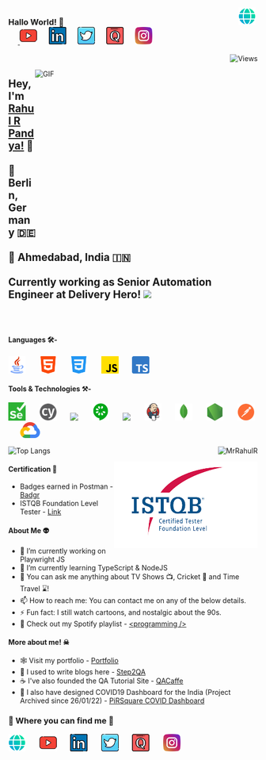 ### Hallo World! 👋&nbsp;&nbsp;&nbsp;&nbsp;&nbsp;&nbsp;&nbsp;&nbsp;&nbsp;&nbsp;&nbsp;&nbsp;&nbsp;&nbsp;&nbsp;&nbsp;&nbsp;&nbsp;&nbsp;&nbsp;&nbsp;&nbsp;&nbsp;&nbsp;&nbsp;&nbsp;&nbsp;&nbsp;&nbsp;&nbsp;&nbsp;&nbsp;&nbsp;&nbsp;&nbsp;&nbsp;&nbsp;&nbsp;&nbsp;&nbsp;&nbsp;&nbsp;&nbsp;&nbsp;&nbsp;&nbsp;&nbsp;&nbsp;&nbsp;&nbsp;&nbsp;&nbsp;&nbsp;&nbsp;&nbsp;&nbsp;&nbsp;&nbsp;&nbsp;&nbsp;&nbsp;&nbsp;&nbsp;&nbsp;&nbsp;&nbsp;&nbsp;&nbsp;&nbsp;&nbsp;&nbsp;&nbsp;&nbsp;&nbsp;&nbsp;&nbsp;&nbsp;&nbsp;&nbsp;&nbsp;&nbsp;&nbsp;&nbsp;&nbsp;&nbsp;&nbsp;&nbsp;&nbsp;&nbsp;&nbsp; <a href="http://rahulrpandya.in/" target="_blank"> <img src="/imgs/web.png" width="35px"></a>&nbsp;&nbsp;&nbsp;&nbsp;&nbsp;<a href="https://www.youtube.com/channel/UCGYkBJpNQBBLWbB1wfjVNhA" target="_blank"> <img src="/imgs/youtube.png" width="35px"></a>&nbsp;&nbsp;&nbsp;&nbsp;&nbsp; <a href="https://www.linkedin.com/in/rahulrpandya/" target="_blank"><img src="/imgs/linkedin.png" width="35px"></a>&nbsp;&nbsp;&nbsp;&nbsp;&nbsp; <a href="https://twitter.com/Rahul_RPandya" target="_blank"><img src="/imgs/twitter.png" width="35px"></a>&nbsp;&nbsp;&nbsp;&nbsp;&nbsp; <a href="https://www.quora.com/profile/Rahul-R-Pandya-2" target="_blank"><img src="/imgs/quora.png" width="35px"></a>&nbsp;&nbsp;&nbsp;&nbsp;&nbsp; <a href="https://www.instagram.com/null.is.my.name/" target="_blank"><img src="/imgs/instagram.png" width="35px"></a>
   
<img align="right" src="https://komarev.com/ghpvc/?username=MrRahulR&label=Profile%20Views" alt="Views" /> </a> <br>

<img align="right" alt="GIF" src="https://i.pinimg.com/originals/50/83/e0/5083e0a2a7dcaae07c142e8b87036a27.gif?raw=true" width="450" height="300" />

## Hey, I'm [Rahul R Pandya!](http://rahulrpandya.in/) 👋 <br><br> 📍 Berlin, Germany 🇩🇪  <br><br> 📍 Ahmedabad, India 🇮🇳 <br><br> Currently working as Senior Automation Engineer at Delivery Hero! <a href="https://www.deliveryhero.com/" target="_blank"><img src="https://dhhvideos.s3.eu-central-1.amazonaws.com/Delivery-Hero-Comet.png" width="30px"></a> <br><br><be><br>

#### Languages 🛠-

<img src="/imgs/java.png" width="35px"> &nbsp;&nbsp;&nbsp;&nbsp;&nbsp;
<img src="/imgs/html-5.png" width="35px"> &nbsp;&nbsp;&nbsp;&nbsp;&nbsp;
<img src="/imgs/css-3.png" width="35px"> &nbsp;&nbsp;&nbsp;&nbsp;&nbsp;
<img src="/imgs/js.png" width="35px"> &nbsp;&nbsp;&nbsp;&nbsp;&nbsp;
<img src="/imgs/typescript.png" width="35px"> &nbsp;&nbsp;&nbsp;&nbsp;&nbsp;

#### Tools & Technologies ⚒-

<img src="/imgs/selenium.png" width="35px"> &nbsp;&nbsp;&nbsp;&nbsp;&nbsp;
<img src="/imgs/cypress.png" width="35px"> &nbsp;&nbsp;&nbsp;&nbsp;&nbsp;
<img src="https://playwright.dev/img/playwright-logo.svg" width="35px"> &nbsp;&nbsp;&nbsp;&nbsp;&nbsp;
<img src="https://github.com/devicons/devicon/blob/master/icons/cucumber/cucumber-plain.svg" width="35px"> &nbsp;&nbsp;&nbsp;&nbsp;&nbsp;
<img src="https://cdn.worldvectorlogo.com/logos/appium.svg" width="35px"> &nbsp;&nbsp;&nbsp;&nbsp;&nbsp;
<img src="https://github.com/devicons/devicon/blob/master/icons/jenkins/jenkins-original.svg" width="35px"> &nbsp;&nbsp;&nbsp;&nbsp;&nbsp;
<img src="https://github.com/devicons/devicon/blob/master/icons/mongodb/mongodb-original.svg" width="35px"> &nbsp;&nbsp;&nbsp;&nbsp;&nbsp;
<img src="https://github.com/devicons/devicon/blob/master/icons/nodejs/nodejs-original.svg" width="35px"> &nbsp;&nbsp;&nbsp;&nbsp;&nbsp;
<img src="/imgs/postman.png" width="35px"> &nbsp;&nbsp;&nbsp;&nbsp;&nbsp;
<img src="/imgs/googlecloud.png" width="40px" >

![Top Langs](https://github-readme-stats.vercel.app/api/top-langs/?username=MrRahulR&show_icons=true&theme=radical)
<img align="right" src="https://github-readme-streak-stats.herokuapp.com/?user=MrRahulR&theme=radical" alt="MrRahulR" />

<img align="right" alt="ISTQB" src="/imgs/ISTQB.png"/>

#### Certification 📃

- Badges earned in Postman - [Badgr](https://api.badgr.io/public/collections/a0b0123aa052099339ccc763e4a81637)
- ISTQB Foundation Level Tester - [Link](https://www.istqb.org/)

#### About Me 👽

- 🔭 I’m currently working on Playwright JS
- 🌱 I’m currently learning TypeScript & NodeJS
- 💬 You can ask me anything about TV Shows 📺, Cricket 🏏 and Time Travel ⌛!
- 📫 How to reach me: You can contact me on any of the below details.
- ⚡ Fun fact: I still watch cartoons, and nostalgic about the 90s.
- 🎵 Check out my Spotify playlist - <a href='https://open.spotify.com/playlist/2nBFAh7x6NezlDqBmbqCB0' target="_blank"> &lt;programming /&gt; </a>


#### More about me! ☠

- 🕸 Visit my portfolio - [Portfolio](https://www.rahulrpandya.in/)
- 📄 I used to write blogs here - [Step2QA](http://step2qa.com/)
- ☕ I've also founded the QA Tutorial Site - [QACaffe](http://qacaffe.com/)
- 🦠 I also have designed COVID19 Dashboard for the India (Project Archived since 26/01/22) - [PiRSquare COVID Dashboard](https://pi-covid19.herokuapp.com/)

### 🚀 Where you can find me 📃

<a href="http://rahulrpandya.in/" target="_blank"> <img src="/imgs/web.png" width="35px"></a>
&nbsp;&nbsp;&nbsp;&nbsp;&nbsp;
<a href="https://www.youtube.com/channel/UCGYkBJpNQBBLWbB1wfjVNhA" target="_blank"> <img src="/imgs/youtube.png" width="35px"></a> &nbsp;&nbsp;&nbsp;&nbsp;&nbsp;
<a href="https://www.linkedin.com/in/rahulrpandya/" target="_blank"><img src="/imgs/linkedin.png" width="35px"></a> &nbsp;&nbsp;&nbsp;&nbsp;&nbsp;
<a href="https://twitter.com/Rahul_RPandya" target="_blank"><img src="/imgs/twitter.png" width="35px"></a> &nbsp;&nbsp;&nbsp;&nbsp;&nbsp;
<a href="https://www.quora.com/profile/Rahul-R-Pandya-2" target="_blank"><img src="/imgs/quora.png" width="35px"></a> &nbsp;&nbsp;&nbsp;&nbsp;&nbsp;
<a href="https://www.instagram.com/null.is.my.name/" target="_blank"><img src="/imgs/instagram.png" width="35px"></a> 
